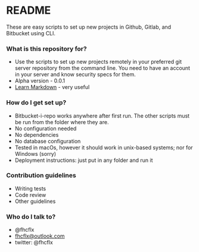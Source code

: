 # README #

These are easy scripts to set up new projects in Github, Gitlab, and Bitbucket using CLI.

### What is this repository for? ###

* Use the scripts to set up new projects remotely in your preferred git server repository from the command line. You need to have an account in your server and know security specs for them.
* Alpha version - 0.0.1
* [Learn Markdown](https://bitbucket.org/tutorials/markdowndemo) - very useful

### How do I get set up? ###

* Bitbucket-i-repo works anywhere after first run. The other scripts must be run from the folder where they are.
* No configuration needed
* No dependencies
* No database configuration
* Tested in macOs, however it should work in unix-based systems; nor for Windows (sorry)
* Deployment instructions: just put in any folder and run it

### Contribution guidelines ###

* Writing tests
* Code review
* Other guidelines

### Who do I talk to? ###

* @fhcflx
* fhcflx@outlook.com
* twitter: @fhcflx